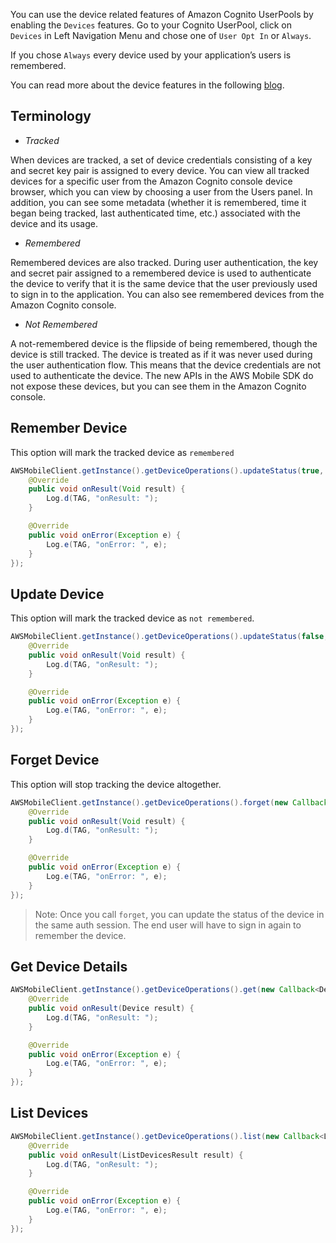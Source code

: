 You can use the device related features of Amazon Cognito UserPools by enabling the `Devices` features. Go to your Cognito UserPool, click on `Devices` in Left Navigation Menu and chose one of `User Opt In` or `Always`.

If you chose `Always` every device used by your application’s users is remembered.

You can read more about the device features in the following [blog](https://aws.amazon.com/blogs/mobile/tracking-and-remembering-devices-using-amazon-cognito-your-user-pools/).

## Terminology

* *Tracked*

When devices are tracked, a set of device credentials consisting of a key and secret key pair is assigned to every device. You can view all tracked devices for a specific user from the Amazon Cognito console device browser, which you can view by choosing a user from the Users panel. In addition, you can see some metadata (whether it is remembered, time it began being tracked, last authenticated time, etc.) associated with the device and its usage.


* *Remembered*

Remembered devices are also tracked. During user authentication, the key and secret pair assigned to a remembered device is used to authenticate the device to verify that it is the same device that the user previously used to sign in to the application. You can also see remembered devices from the Amazon Cognito console.


* *Not Remembered*

A not-remembered device is the flipside of being remembered, though the device is still tracked. The device is treated as if it was never used during the user authentication flow. This means that the device credentials are not used to authenticate the device. The new APIs in the AWS Mobile SDK do not expose these devices, but you can see them in the Amazon Cognito console.

## Remember Device

This option will mark the tracked device as `remembered`

```java
AWSMobileClient.getInstance().getDeviceOperations().updateStatus(true, new Callback<Void>() {
    @Override
    public void onResult(Void result) {
        Log.d(TAG, "onResult: ");
    }

    @Override
    public void onError(Exception e) {
        Log.e(TAG, "onError: ", e);
    }
});
```

## Update Device

This option will mark the tracked device as `not remembered`.

```java
AWSMobileClient.getInstance().getDeviceOperations().updateStatus(false, new Callback<Void>() {
    @Override
    public void onResult(Void result) {
        Log.d(TAG, "onResult: ");
    }

    @Override
    public void onError(Exception e) {
        Log.e(TAG, "onError: ", e);
    }
});
```

## Forget Device

This option will stop tracking the device altogether.

```java
AWSMobileClient.getInstance().getDeviceOperations().forget(new Callback<Void>() {
    @Override
    public void onResult(Void result) {
        Log.d(TAG, "onResult: ");
    }

    @Override
    public void onError(Exception e) {
        Log.e(TAG, "onError: ", e);
    }
});
```

> Note: Once you call `forget`, you can update the status of the device in the same auth session. The end user will have to sign in again to remember the device.

## Get Device Details

```java
AWSMobileClient.getInstance().getDeviceOperations().get(new Callback<Device>() {
    @Override
    public void onResult(Device result) {
        Log.d(TAG, "onResult: ");
    }

    @Override
    public void onError(Exception e) {
        Log.e(TAG, "onError: ", e);
    }
});
```

## List Devices

```java
AWSMobileClient.getInstance().getDeviceOperations().list(new Callback<ListDevicesResult>() {
    @Override
    public void onResult(ListDevicesResult result) {
        Log.d(TAG, "onResult: ");
    }

    @Override
    public void onError(Exception e) {
        Log.e(TAG, "onError: ", e);
    }
});
```